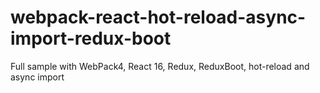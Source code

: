 # webpack-react-hot-reload-async-import-redux-boot
Full sample with WebPack4, React 16, Redux, ReduxBoot, hot-reload and async import
